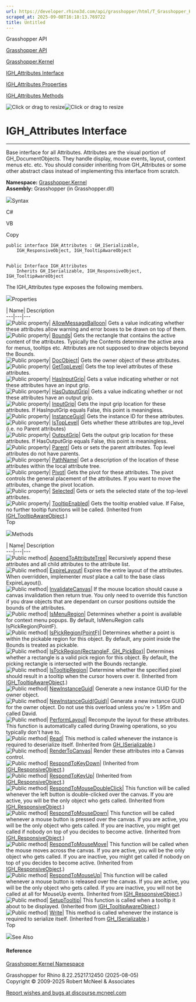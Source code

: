```yaml
---
url: https://developer.rhino3d.com/api/grasshopper/html/T_Grasshopper_Kernel_IGH_Attributes.htm
scraped_at: 2025-09-08T16:18:13.769722
title: Untitled
---
```


Grasshopper API

[Grasshopper API](../html/723c01da-9986-4db2-8f53-6f3a7494df75.htm
"Grasshopper API")

[Grasshopper.Kernel](../html/N_Grasshopper_Kernel.htm "Grasshopper.Kernel")

[IGH_Attributes Interface](../html/T_Grasshopper_Kernel_IGH_Attributes.htm
"IGH_Attributes Interface")

[IGH_Attributes
Properties](../html/Properties_T_Grasshopper_Kernel_IGH_Attributes.htm
"IGH_Attributes Properties")

[IGH_Attributes
Methods](../html/Methods_T_Grasshopper_Kernel_IGH_Attributes.htm
"IGH_Attributes Methods")

![Click or drag to resize](../icons/TocOpen.gif)![Click or drag to
resize](../icons/TocClose.gif)

# IGH_Attributes Interface  
  
---  
  
Base interface for all Attributes. Attributes are the visual portion of
GH_DocumentObjects. They handle display, mouse events, layout, context menus
etc. etc. You should consider inheriting from GH_Attributes or some other
abstract class instead of implementing this interface from scratch.

**Namespace:** [Grasshopper.Kernel](N_Grasshopper_Kernel.htm)  
**Assembly:** Grasshopper (in Grasshopper.dll)

![](../icons/SectionExpanded.png)Syntax

C#

VB

Copy

    
    
    public interface IGH_Attributes : GH_ISerializable, 
    	IGH_ResponsiveObject, IGH_TooltipAwareObject
    
    
    Public Interface IGH_Attributes
    	Inherits GH_ISerializable, IGH_ResponsiveObject, IGH_TooltipAwareObject

The IGH_Attributes type exposes the following members.

![](../icons/SectionExpanded.png)Properties

| Name| Description  
---|---|---  
![Public property](../icons/pubproperty.gif)|
[AllowMessageBalloon](P_Grasshopper_Kernel_IGH_Attributes_AllowMessageBalloon.htm)|
Gets a value indicating whether these attributes allow warning and error boxes
to be drawn on top of them.  
![Public property](../icons/pubproperty.gif)|
[Bounds](P_Grasshopper_Kernel_IGH_Attributes_Bounds.htm)|  Gets the rectangle
that contains the active content of the attributes. Typically the Contents
determine the active area for menus, tooltips etc. Attributes are not supposed
to draw objects beyond the Bounds.  
![Public property](../icons/pubproperty.gif)|
[DocObject](P_Grasshopper_Kernel_IGH_Attributes_DocObject.htm)|  Gets the
owner object of these attributes.  
![Public property](../icons/pubproperty.gif)|
[GetTopLevel](P_Grasshopper_Kernel_IGH_Attributes_GetTopLevel.htm)|  Gets the
top level attributes of these attributes.  
![Public property](../icons/pubproperty.gif)|
[HasInputGrip](P_Grasshopper_Kernel_IGH_Attributes_HasInputGrip.htm)|  Gets a
value indicating whether or not these attributes have an input grip.  
![Public property](../icons/pubproperty.gif)|
[HasOutputGrip](P_Grasshopper_Kernel_IGH_Attributes_HasOutputGrip.htm)|  Gets
a value indicating whether or not these attributes have an output grip.  
![Public property](../icons/pubproperty.gif)|
[InputGrip](P_Grasshopper_Kernel_IGH_Attributes_InputGrip.htm)|  Gets the
input grip location for these attributes. If HasInputGrip equals False, this
point is meaningless.  
![Public property](../icons/pubproperty.gif)|
[InstanceGuid](P_Grasshopper_Kernel_IGH_Attributes_InstanceGuid.htm)|  Gets
the instance ID for these attributes.  
![Public property](../icons/pubproperty.gif)|
[IsTopLevel](P_Grasshopper_Kernel_IGH_Attributes_IsTopLevel.htm)|  Gets
whether these attributes are top_level (i.e. no Parent attributes)  
![Public property](../icons/pubproperty.gif)|
[OutputGrip](P_Grasshopper_Kernel_IGH_Attributes_OutputGrip.htm)|  Gets the
output grip location for these attributes. If HasOutputGrip equals False, this
point is meaningless.  
![Public property](../icons/pubproperty.gif)|
[Parent](P_Grasshopper_Kernel_IGH_Attributes_Parent.htm)|  Gets or sets the
parent attributes. Top level attributes do not have parents.  
![Public property](../icons/pubproperty.gif)|
[PathName](P_Grasshopper_Kernel_IGH_Attributes_PathName.htm)|  Get a
description of the location of these attributes within the local attribute
tree.  
![Public property](../icons/pubproperty.gif)|
[Pivot](P_Grasshopper_Kernel_IGH_Attributes_Pivot.htm)|  Gets the pivot for
these attributes. The pivot controls the general placement of the attributes.
If you want to move the attributes, change the pivot location.  
![Public property](../icons/pubproperty.gif)|
[Selected](P_Grasshopper_Kernel_IGH_Attributes_Selected.htm)|  Gets or sets
the selected state of the top-level attributes.  
![Public property](../icons/pubproperty.gif)|
[TooltipEnabled](P_Grasshopper_GUI_Canvas_IGH_TooltipAwareObject_TooltipEnabled.htm)|
Gets the tooltip enabled value. If False, no further tooltip functions will be
called.  (Inherited from
[IGH_TooltipAwareObject](T_Grasshopper_GUI_Canvas_IGH_TooltipAwareObject.htm).)  
Top

![](../icons/SectionExpanded.png)Methods

| Name| Description  
---|---|---  
![Public method](../icons/pubmethod.gif)|
[AppendToAttributeTree](M_Grasshopper_Kernel_IGH_Attributes_AppendToAttributeTree.htm)|
Recursively append these attributes and all child attributes to the attribute
list.  
![Public method](../icons/pubmethod.gif)|
[ExpireLayout](M_Grasshopper_Kernel_IGH_Attributes_ExpireLayout.htm)|  Expires
the entire layout of the attributes. When overridden, implementer _must_ place
a call to the base class ExpireLayout().  
![Public method](../icons/pubmethod.gif)|
[InvalidateCanvas](M_Grasshopper_Kernel_IGH_Attributes_InvalidateCanvas.htm)|
If the mouse location should cause a canvas invalidation then return true. You
only need to override this function if you draw objects that are dependant on
cursor positions outside the bounds of the attributes.  
![Public method](../icons/pubmethod.gif)|
[IsMenuRegion](M_Grasshopper_Kernel_IGH_Attributes_IsMenuRegion.htm)|
Determines whether a point is available for context menu popups. By default,
IsMenuRegion calls IsPickRegion(PointF).  
![Public method](../icons/pubmethod.gif)|
[IsPickRegion(PointF)](M_Grasshopper_Kernel_IGH_Attributes_IsPickRegion.htm)|
Determines whether a point is within the pickable region for this object. By
default, any point inside the Bounds is treated as pickable.  
![Public method](../icons/pubmethod.gif)| [IsPickRegion(RectangleF,
GH_PickBox)](M_Grasshopper_Kernel_IGH_Attributes_IsPickRegion_1.htm)|
Determines whether a rectangle is a valid pick region for this object. By
default, the picking rectangle is intersected with the Bounds rectangle.  
![Public method](../icons/pubmethod.gif)|
[IsTooltipRegion](M_Grasshopper_GUI_Canvas_IGH_TooltipAwareObject_IsTooltipRegion.htm)|
Determine whether the specified pixel should result in a tooltip when the
cursor hovers over it.  (Inherited from
[IGH_TooltipAwareObject](T_Grasshopper_GUI_Canvas_IGH_TooltipAwareObject.htm).)  
![Public method](../icons/pubmethod.gif)|
[NewInstanceGuid](M_Grasshopper_Kernel_IGH_Attributes_NewInstanceGuid.htm)|
Generate a new instance GUID for the owner object.  
![Public method](../icons/pubmethod.gif)|
[NewInstanceGuid(Guid)](M_Grasshopper_Kernel_IGH_Attributes_NewInstanceGuid_1.htm)|
Generate a new instance GUID for the owner object. Do not use this overload
unless you're > 1.95m and called David.  
![Public method](../icons/pubmethod.gif)|
[PerformLayout](M_Grasshopper_Kernel_IGH_Attributes_PerformLayout.htm)|
Recompute the layout for these attributes. This function is automatically
called during Drawing operations, so you typically don't have to.  
![Public method](../icons/pubmethod.gif)|
[Read](M_GH_IO_GH_ISerializable_Read.htm)|  This method is called whenever the
instance is required to deserialize itself.  (Inherited from
[GH_ISerializable](T_GH_IO_GH_ISerializable.htm).)  
![Public method](../icons/pubmethod.gif)|
[RenderToCanvas](M_Grasshopper_Kernel_IGH_Attributes_RenderToCanvas.htm)|
Render these attributes into a Canvas control.  
![Public method](../icons/pubmethod.gif)|
[RespondToKeyDown](M_Grasshopper_GUI_Canvas_IGH_ResponsiveObject_RespondToKeyDown.htm)|
(Inherited from
[IGH_ResponsiveObject](T_Grasshopper_GUI_Canvas_IGH_ResponsiveObject.htm).)  
![Public method](../icons/pubmethod.gif)|
[RespondToKeyUp](M_Grasshopper_GUI_Canvas_IGH_ResponsiveObject_RespondToKeyUp.htm)|
(Inherited from
[IGH_ResponsiveObject](T_Grasshopper_GUI_Canvas_IGH_ResponsiveObject.htm).)  
![Public method](../icons/pubmethod.gif)|
[RespondToMouseDoubleClick](M_Grasshopper_GUI_Canvas_IGH_ResponsiveObject_RespondToMouseDoubleClick.htm)|
This function will be called whenever the left button is double-clicked over
the canvas. If you are active, you will be the only object who gets called.
(Inherited from
[IGH_ResponsiveObject](T_Grasshopper_GUI_Canvas_IGH_ResponsiveObject.htm).)  
![Public method](../icons/pubmethod.gif)|
[RespondToMouseDown](M_Grasshopper_GUI_Canvas_IGH_ResponsiveObject_RespondToMouseDown.htm)|
This function will be called whenever a mouse button is pressed over the
canvas. If you are active, you will be the only object who gets called. If you
are inactive, you might get called if nobody on top of you decides to become
active.  (Inherited from
[IGH_ResponsiveObject](T_Grasshopper_GUI_Canvas_IGH_ResponsiveObject.htm).)  
![Public method](../icons/pubmethod.gif)|
[RespondToMouseMove](M_Grasshopper_GUI_Canvas_IGH_ResponsiveObject_RespondToMouseMove.htm)|
This function will be called when the mouse moves across the canvas. If you
are active, you will be the only object who gets called. If you are inactive,
you might get called if nobody on top of you decides to become active.
(Inherited from
[IGH_ResponsiveObject](T_Grasshopper_GUI_Canvas_IGH_ResponsiveObject.htm).)  
![Public method](../icons/pubmethod.gif)|
[RespondToMouseUp](M_Grasshopper_GUI_Canvas_IGH_ResponsiveObject_RespondToMouseUp.htm)|
This function will be called whenever a mouse button is released over the
canvas. If you are active, you will be the only object who gets called. If you
are inactive, you will not be called at all for MouseUp events.  (Inherited
from
[IGH_ResponsiveObject](T_Grasshopper_GUI_Canvas_IGH_ResponsiveObject.htm).)  
![Public method](../icons/pubmethod.gif)|
[SetupTooltip](M_Grasshopper_GUI_Canvas_IGH_TooltipAwareObject_SetupTooltip.htm)|
This function is called when a tooltip it about to be displayed.  (Inherited
from
[IGH_TooltipAwareObject](T_Grasshopper_GUI_Canvas_IGH_TooltipAwareObject.htm).)  
![Public method](../icons/pubmethod.gif)|
[Write](M_GH_IO_GH_ISerializable_Write.htm)|  This method is called whenever
the instance is required to serialize itself.  (Inherited from
[GH_ISerializable](T_GH_IO_GH_ISerializable.htm).)  
Top

![](../icons/SectionExpanded.png)See Also

#### Reference

[Grasshopper.Kernel Namespace](N_Grasshopper_Kernel.htm)

Grasshopper for Rhino 8.22.25217.12450 (2025-08-05)  
Copyright © 2009-2025 Robert McNeel & Associates

[Report wishes and bugs at
discourse.mcneel.com](https://discourse.mcneel.com/c/grasshopper)

